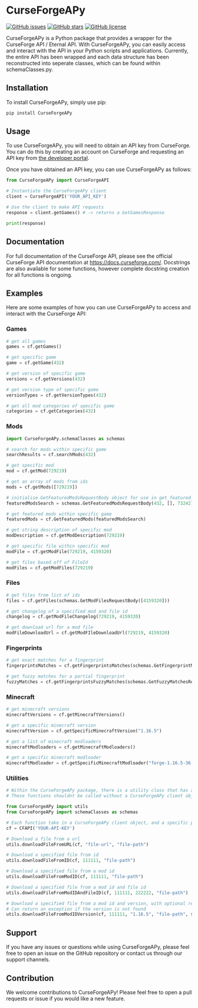 # CurseForgeAPy

[![GitHub issues](https://img.shields.io/github/issues/James2854/CurseForgeAPy?style=for-the-badge)](https://github.com/James2854/CurseForgeAPy/issues)
[![GitHub stars](https://img.shields.io/github/stars/James2854/CurseForgeAPy?style=for-the-badge)](https://github.com/James2854/CurseForgeAPy/stargazers)
[![GitHub license](https://img.shields.io/github/license/James2854/CurseForgeAPy?style=for-the-badge)](https://github.com/James2854/CurseForgeAPy)

CurseForgeAPy is a Python package that provides a wrapper for the CurseForge API / Eternal API. With CurseForgeAPy, you can easily access and interact with the API in your Python scripts and applications. Currently, the entire API has been wrapped and each data structure has been reconstructed into seperate classes, which can be found within schemaClasses.py.

## Installation

To install CurseForgeAPy, simply use pip:
```bash
pip install CurseForgeAPy
```

## Usage

To use CurseForgeAPy, you will need to obtain an API key from CurseForge. You can do this by creating an account on CurseForge and requesting an API key from [the developer portal](https://console.curseforge.com/#/api-keys).

Once you have obtained an API key, you can use CurseForgeAPy as follows:

```python
from CurseForgeAPy import CurseForgeAPI

# Instantiate the CurseForgeAPy client
client = CurseForgeAPI('YOUR_API_KEY')

# Use the client to make API requests
response = client.getGames() # -> returns a GetGamesResponse

print(response)
```

## Documentation

For full documentation of the CurseForge API, please see the official CurseForge API documentation at https://docs.curseforge.com/. Docstrings are also available for some functions, however complete docstring creation for all functions is ongoing.

## Examples

Here are some examples of how you can use CurseForgeAPy to access and interact with the CurseForge API:


### Games
``` Python
# get all games
games = cf.getGames()

# get specific game
game = cf.getGame(432)

# get version of specific game
versions = cf.getVersions(432)

# get version type of specific game
versionTypes = cf.getVersionTypes(432)

# get all mod categories of specific game
categories = cf.getCategories(432)
```

### Mods
``` Python
import CurseForgeAPy.schemaClasses as schemas

# search for mods within specific game
searchResults = cf.searchMods(432)

# get specific mod
mod = cf.getMod(729219)

# get an array of mods from ids
mods = cf.getMods([729219])

# initialise GetFeaturedModsRequestBody object for use in get_featured_mods
featuredModsSearch = schemas.GetFeaturedModsRequestBody(432, [], 73242)

# get featured mods within specific game
featuredMods = cf.GetFeaturedMods(featuredModsSearch)

# get string description of specific mod
modDescription = cf.getModDescription(729219)

# get specific file within specific mod
modFile = cf.getModFile(729219, 4159320)

# get files based off of FileId
modFiles = cf.getModFiles(729219)
```

### Files
``` Python
# get files from list of ids
files = cf.getFiles(schemas.GetModFilesRequestBody([4159320]))

# get changelog of a specified mod and file id
changelog = cf.getModFileChangelog(729219, 4159320)

# get download url for a mod file
modFileDownloadUrl = cf.getModFIleDownloadUrl(729219, 4159320)
```

### Fingerprints
``` Python
# get exact matches for a fingerprint
fingerprintsMatches = cf.getFingerprintsMatches(schemas.GetFingerprintMatchesRequestBody([2352728825]))

# get fuzzy matches for a partial fingerprint
fuzzyMatches = cf.getFingerprintsFuzzyMatches(schemas.GetFuzzyMatchesRequestBody(432, [schemas.FolderFingerprint("test", [2352728825])]))

```
### Minecraft
``` Python
# get minecraft versions
minecraftVersions = cf.getMinecraftVersions()

# get a specific minecraft version
minecraftVersion = cf.getSpecificMinecraftVersion("1.16.5")

# get a list of minecraft modloaders
minecraftModloaders = cf.getMinecraftModloaders()

# get a specific minecraft modloader
minecraftModloader = cf.getSpecificMinecraftModloader("forge-1.16.5-36.1.0")
```

### Utilities
``` Python
# Within the CurseForgeAPy package, there is a utility class that has a couple helper functions, mainly downloading files related.
# These functions shouldnt be called without a CurseForgeAPy client object, as they use the client to get the download url.

from CurseForgeAPy import utils
from CurseForgeAPy import schemaClasses as schemas

# Each function take in a CurseForgeAPy client object, and a specific parameter, finishing with a file path to save the file to.
cf = CFAPI('YOUR-API-KEY')

# Download a file from a url
utils.downloadFileFromURL(cf, "file-url", "file-path")

# Download a specified file from id
utils.downloadFileFromID(cf, 111111, "file-path")

# Download a specified file from a mod id
utils.downloadFileFromModID(cf, 111111, "file-path")

# Download a specified file from a mod id and file id
utils.downloadFileFromModIDAndFileID(cf, 111111, 222222, "file-path")

# Download a specified file from a mod id and version, with optional release type (defaults to None which is any release type)
# Can return an exception if the version is not found
utils.downloadFileFromModIDVersion(cf, 111111, "1.16.5", "file-path", schemas.ReleaseType.Release)
```

## Support

If you have any issues or questions while using CurseForgeAPy, please feel free to open an issue on the GitHub repository or contact us through our support channels.

## Contribution

We welcome contributions to CurseForgeAPy! Please feel free to open a pull requests or issue if you would like a new feature.
